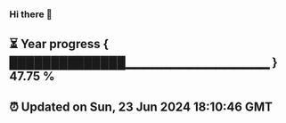 ### Hi there 👋
⏳ Year progress { ██████████████▁▁▁▁▁▁▁▁▁▁▁▁▁▁▁▁ } 47.75 %
---
⏰ Updated on Sun, 23 Jun 2024 18:10:46 GMT
---

